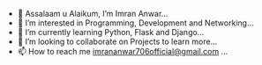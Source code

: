 - 👋 Assalaam u Alaikum, I’m Imran Anwar...
- 👀 I’m interested in Programming, Development and Networking...
- 🌱 I’m currently learning Python, Flask and Django...
- 💞️ I’m looking to collaborate on Projects to learn more...
- 📫 How to reach me imrananwar706official@gmail.com ...

<!---
imrananwar706official/imrananwar706official is a ✨ special ✨ repository because its `README.md` (this file) appears on your GitHub profile.
You can click the Preview link to take a look at your changes.
--->
